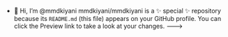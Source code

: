 - 👋 Hi, I’m @mmdkiyani
mmdkiyani/mmdkiyani is a ✨ special ✨ repository because its `README.md` (this file) appears on your GitHub profile.
You can click the Preview link to take a look at your changes.
--->
